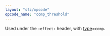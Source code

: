 ```yaml
---
layout: "sfz/opcode"
opcode_name: "comp_threshold"
---
```

Used under the `‹effect›` header, with [type]=`comp`.

[type]: type#comp

